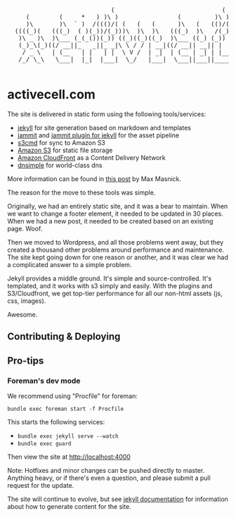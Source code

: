 <pre>
  	                        (                             (     (     
     (        (     *   ) )\ )                (         )\ )  )\ )  
     )\       )\  ` )  /((()/( (   (   (      )\   (   (()/( (()/(  
  ((((_)(   (((_)  ( )(_))/(_)))\  )\  )\   (((_)  )\   /(_)) /(_)) 
   )\ _ )\  )\___ (_(_())(_)) ((_)((_)((_)  )\___ ((_) (_))  (_))   
   (_)_\(_)((/ __||_   _||_ _|\ \ / / | __|((/ __|| __|| |   | |    
    / _ \   | (__   | |   | |  \ V /  | _|  | (__ | _| | |__ | |__  
   /_/ \_\   \___|  |_|  |___|  \_/   |___|  \___||___||____||____|

</pre>

activecell.com
==============

The site is delivered in static form using the following tools/services:

* [jekyll](http://github.com/mojombo/jekyll) for site generation based on markdown and templates
* [jammit](http://documentcloud.github.com/jammit/) and [jammit plugin for jekyll](https://gist.github.com/1224971) for the asset pipeline
* [s3cmd](http://s3tools.org/s3cmd) for sync to Amazon S3
* [Amazon S3](http://aws.amazon.com/s3/) for static file storage
* [Amazon CloudFront](http://aws.amazon.com/cloudfront/) as a Content Delivery Network
* [dnsimple](http://dnsimple.com) for world-class dns

More information can be found in [this post](http://www.maxmasnick.com/2012/01/21/jekyll_s3_cloudfront/) by Max Masnick.

The reason for the move to these tools was simple. 

Originally, we had an entirely static site, and it was a bear to maintain. When we want to change a footer element, it needed to be updated in 30 places. When we had a new post, it needed to be created based on an existing page. Woof.

Then we moved to Wordpress, and all those problems went away, but they created a thousand other problems around performance and maintenance. The site kept going down for one reason or another, and it was clear we had a complicated answer to a simple problem.

Jekyll provides a middle ground. It's simple and source-controlled. It's templated, and it works with s3 simply and easily. With the plugins and S3/Cloudfront, we get top-tier performance for all our non-html assets (js, css, images).

Awesome.

Contributing & Deploying
------------------------

## Pro-tips
### Foreman's dev mode
We recommend using "Procfile" for foreman:

    bundle exec foreman start -f Procfile

This starts the following services:

* `bundle exec jekyll serve --watch`
* `bundle exec guard`

Then view the site at [http://localhost:4000](http://localhost:4000/)

Note: Hotfixes and minor changes can be pushed directly to master. Anything heavy, or if there's even a question, and please submit a pull request for the update.

The site will continue to evolve, but see [jekyll documentation](http://github.com/mojombo/jekyll) for information about how to generate content for the site.